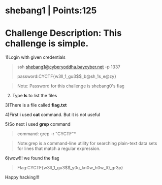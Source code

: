 # shebang1 | Points:125
# Challenge Description: This challenge is simple.

1)Login with given credentials
> ssh shebang1@cyberyoddha.baycyber.net -p 1337
>
> password:CYCTF{w3ll_1_gu3$$_b@sh_1s_e@zy}

> Note: Password for this challenge is shebang0's flag

2) Type __ls__ to list the files

3)There is a file called __flag.txt__

4)First i used __cat__ command. But it is not useful

5)So next i used __grep__ command
> command: grep -r "CYCTF"*

> Note:grep is a command-line utility for searching plain-text data sets for lines that match a regular expression. 

6)wow!!! we found the flag
> Flag:CYCTF{w3ll_1_gu3$$_y0u_kn0w_h0w_t0_gr3p}

Happy hacking!!!
